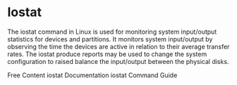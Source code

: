 # Iostat

The iostat command in Linux is used for monitoring system input/output statistics for devices and partitions. It monitors system input/output by observing the time the devices are active in relation to their average transfer rates. The iostat produce reports may be used to change the system configuration to raised balance the input/output between the physical disks.

<ResourceGroupTitle>Free Content</ResourceGroupTitle>
<BadgeLink colorScheme='blue' badgeText='Official Documentation' href='https://man7.org/linux/man-pages/man1/iostat.1.html'>iostat Documentation</BadgeLink>
<BadgeLink badgeText='Read' colorScheme='yellow' href='https://www.geeksforgeeks.org/iostat-command-in-linux-with-examples/'>iostat Command Guide</BadgeLink>
